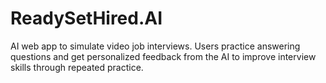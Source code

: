# ReadySetHired.AI
AI web app to simulate video job interviews. Users practice answering questions and get personalized feedback from the AI to improve interview skills through repeated practice.

